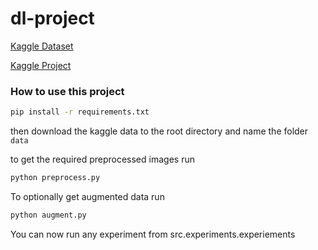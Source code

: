 # dl-project

[Kaggle Dataset](https://www.kaggle.com/andrewmvd/ocular-disease-recognition-odir5k)

[Kaggle Project](https://www.kaggle.com/fueledbysciened/effnetb0exptfinal)

### How to use this project

```bash
pip install -r requirements.txt
```

then download the kaggle data to the root directory and name the folder ```data```

to get the required preprocessed images run
```bash
python preprocess.py
```

To optionally get augmented data run

```bash
python augment.py
```

You can now run any experiment from src.experiments.experiements
